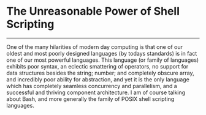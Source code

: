 # The Unreasonable Power of Shell Scripting
---
One of the many hilarities of modern day computing is that one of our oldest and most poorly designed languages (by todays standards) is in fact one of our most powerful languages.
This language (or family of languages) exhibits poor syntax, an eclectic smattering of operators, no support for data structures besides the string; number; and completely obscure array, and incredibly poor ability for abstraction, and yet it is the only language which has completely seamless concurrency and parallelism, and a successful and thriving component architecture.
I am of course talking about Bash, and more generally the family of POSIX shell scripting languages.
